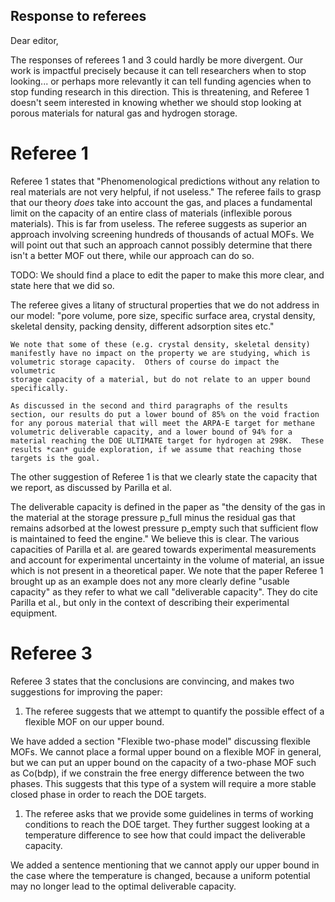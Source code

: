 ## Response to referees

Dear editor,

The responses of referees 1 and 3 could hardly be more divergent.  Our work is impactful precisely because it can tell researchers when to stop looking... or perhaps more relevantly it can tell funding agencies when to stop funding research in this direction.  This is threatening, and Referee 1 doesn't seem interested in knowing whether we should stop looking at porous materials for natural gas and hydrogen storage.

# Referee 1

Referee 1 states that "Phenomenological predictions without any relation to real
materials are not very helpful, if not useless."  The referee fails to grasp
that our theory *does* take into account the gas, and places a fundamental limit
on the capacity of an entire class of materials (inflexible porous materials).
This is far from useless.  The referee suggests as superior an approach
involving screening hundreds of thousands of actual MOFs.  We will point out
that such an approach cannot possibly determine that there isn't a better MOF
out there, while our approach can do so.

TODO: We should find a place to edit the paper to make this more clear, and
state here that we did so.

The referee gives a litany of structural properties that we do not address in
our model: "pore volume, pore size, specific surface area, crystal density,
skeletal density, packing density, different adsorption sites etc."

    We note that some of these (e.g. crystal density, skeletal density)
    manifestly have no impact on the property we are studying, which is
    volumetric storage capacity.  Others of course do impact the volumetric
    storage capacity of a material, but do not relate to an upper bound
    specifically.
    
    As discussed in the second and third paragraphs of the results section, our results do put a lower bound of 85% on the void fraction for any porous material that will meet the ARPA-E target for methane volumetric deliverable capacity, and a lower bound of 94% for a material reaching the DOE ULTIMATE target for hydrogen at 298K.  These results *can* guide exploration, if we assume that reaching those targets is the goal.

The other suggestion of Referee 1 is that we clearly state the capacity that we report, as discussed by Parilla et al.

   The deliverable capacity is defined in the paper as "the density of the gas
   in the material at the storage pressure p_full minus the residual gas that
   remains adsorbed at the lowest pressure p_empty such that sufficient flow is
   maintained to feed the engine."  We believe this is clear. The various
   capacities of Parilla et al. are geared towards experimental measurements and
   account for experimental uncertainty in the volume of material, an issue
   which is not present in a theoretical paper.  We note that the paper Referee 1 brought up as an example does not any more clearly define "usable capacity" as they refer to what we call "deliverable capacity".  They do cite Parilla et al., but only in the context of describing their experimental equipment.

# Referee 3

Referee 3 states that the conclusions are convincing, and makes two suggestions
for improving the paper:

1. The referee suggests that we attempt to quantify the possible effect of a
   flexible MOF on our upper bound.

We have added a section "Flexible two-phase model" discussing flexible MOFs. We
cannot place a formal upper bound on a flexible MOF in general, but we can put
an upper bound on the capacity of a two-phase MOF such as Co(bdp), if we
constrain the free energy difference between the two phases. This suggests that
this type of a system will require a more stable closed phase in order to reach
the DOE targets.

1. The referee asks that we provide some guidelines in terms of working
   conditions to reach the DOE target.  They further suggest looking at a
   temperature difference to see how that could impact the deliverable capacity.

We added a sentence mentioning that we cannot apply our upper bound in the case
where the temperature is changed, because a uniform potential may no longer lead
to the optimal deliverable capacity.

